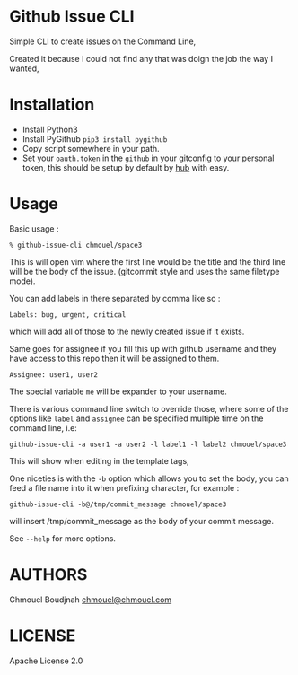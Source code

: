 Github Issue CLI
================

Simple CLI to create issues on the Command Line,

Created it because I could not find any that was doign the job the way I wanted,

Installation
============

* Install Python3
* Install PyGithub
  `pip3 install pygithub`
* Copy script somewhere in your path.
* Set your `oauth.token` in the `github` in your gitconfig to your personal token, this should be
  setup by default by [hub](https://github.com/defunkt/hub) with easy.

Usage
=====

Basic usage :
```
% github-issue-cli chmouel/space3
```

This is will open vim where the first line would be the title and the third line
will be the body of the issue. (gitcommit style and uses the same filetype mode).

You can add labels in there separated by comma like so :

```
Labels: bug, urgent, critical
```

which will add all of those to the newly created issue if it exists.

Same goes for assignee if you fill this up with github username and they have
access to this repo then it will be assigned to them.

```
Assignee: user1, user2
```

The special variable `me` will be expander to your username.

There is various command line switch to override those, where some of the
options like `label` and `assignee` can be specified multiple time on the
command line, i.e:

```
github-issue-cli -a user1 -a user2 -l label1 -l label2 chmouel/space3
```

This will show when editing in the template tags,

One niceties is with the `-b` option which allows you to set the body, you can
feed a file name into it when prefixing character, for example :

```
github-issue-cli -b@/tmp/commit_message chmouel/space3
```

will insert /tmp/commit_message as the body of your commit message.

See `--help` for more options.

AUTHORS
=======
Chmouel Boudjnah <chmouel@chmouel.com>

LICENSE
=======
Apache License 2.0
